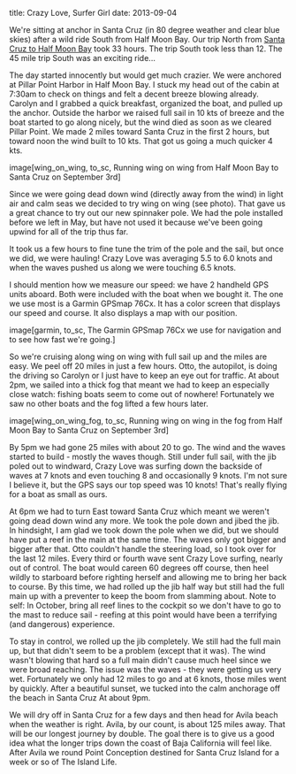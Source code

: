 title: Crazy Love, Surfer Girl
date: 2013-09-04

We're sitting at anchor in Santa Cruz (in 80 degree weather and clear blue
skies) after a wild ride South from Half Moon Bay.  Our trip North from [Santa
Cruz to Half Moon Bay](2013-08-07_Santa_Cruz_to_Half_Moon_Bay.html) took 33
hours.  The trip South took less than 12.  The 45 mile trip South was an
exciting ride...

The day started innocently but would get much crazier.  We were anchored at
Pillar Point Harbor in Half Moon Bay. I stuck my head out of the cabin at
7:30am to check on things and felt a decent breeze blowing already.  Carolyn
and I grabbed a quick breakfast, organized the boat, and pulled up the anchor.
Outside the harbor we raised full sail in 10 kts of breeze and the boat started
to go along nicely, but the wind died as soon as we cleared Pillar Point.  We
made 2 miles toward Santa Cruz in the first 2 hours, but toward noon the wind
built to 10 kts.  That got us going a much quicker 4 kts.

image[wing_on_wing, to_sc, Running wing on wing from Half Moon Bay to Santa Cruz on September 3rd]

Since we were going dead down wind (directly away from the wind) in light air
and calm seas we decided to try wing on wing (see photo).  That gave us a great
chance to try out our new spinnaker pole.  We had the pole installed before we
left in May, but have not used it because we've been going upwind for all of
the trip thus far.

It took us a few hours to fine tune the trim of the pole and the sail, but once
we did, we were hauling!  Crazy Love was averaging 5.5 to 6.0 knots and when
the waves pushed us along we were touching 6.5 knots.

I should mention how we measure our speed: we have 2 handheld GPS units aboard.
Both were included with the boat when we bought it.  The one we use most is a
Garmin GPSmap 76Cx.  It has a color screen that displays our speed and course.
It also displays a map with our position.

image[garmin, to_sc, The Garmin GPSmap 76Cx we use for navigation and to see how fast we're going.]

So we're cruising along wing on wing with full sail up and the miles are easy.
We peel off 20 miles in just a few hours.  Otto, the autopilot, is doing the
driving so Carolyn or I just have to keep an eye out for traffic.  At about
2pm, we sailed into a thick fog that meant we had to keep an especially close
watch:  fishing boats seem to come out of nowhere!  Fortunately we saw no other
boats and the fog lifted a few hours later.

image[wing_on_wing_fog, to_sc, Running wing on wing in the fog from Half Moon Bay to Santa Cruz on September 3rd]

By 5pm we had gone 25 miles with about 20 to go.  The wind and the waves
started to build - mostly the waves though.  Still under full sail, with the jib
poled out to windward, Crazy Love was surfing down the backside of waves at 7
knots and even touching 8 and occasionally 9 knots.  I'm not sure I believe it,
but the GPS says our top speed was 10 knots!  That's really flying for a boat
as small as ours.

At 6pm we had to turn East toward Santa Cruz which meant we weren't going dead
down wind any more.  We took  the pole down and jibed the jib.  In hindsight, I
am glad we took down the pole when we did, but we should have put a reef in
the main at the same time.  The waves only got bigger and bigger after that.
Otto couldn't handle the steering load, so I took over for the last 12 miles.
Every third or fourth wave sent Crazy Love surfing, nearly out of control. The
boat would careen 60 degrees off course, then heel wildly to starboard before
righting herself and allowing me to bring her back to course.  By this time, we
had rolled up the jib half way but still had the full main up with a preventer
to keep the boom from slamming about.  Note to self: In October, bring all reef
lines to the cockpit so we don't have to go to the mast to reduce sail -
reefing at this point would have been a terrifying (and dangerous) experience.

To stay in control, we rolled up the jib completely.  We still had the full
main up, but that didn't seem to be a problem (except that it was).  The wind
wasn't blowing that hard so a full main didn't cause much heel since we were
broad reaching.  The issue was the waves - they were getting us very wet.
Fortunately we only had 12 miles to go and at 6 knots, those miles went by
quickly.  After a beautiful sunset, we tucked into the calm anchorage off the
beach in Santa Cruz At about 9pm.

We will dry off in Santa Cruz for a few days and then head for Avila beach when
the weather is right.  Avila, by our count, is about 125 miles away.  That will
be our longest journey by double.  The goal there is to give us a good idea
what the longer trips down the coast of Baja California will feel like.  After
Avila we round Point Conception destined for Santa Cruz Island for a week or so
of The Island Life.

